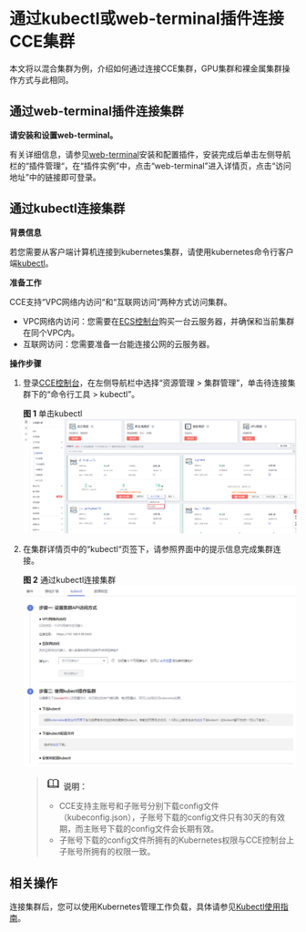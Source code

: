 # 通过kubectl或web-terminal插件连接CCE集群<a name="cce_01_0107"></a>

本文将以混合集群为例，介绍如何通过连接CCE集群，GPU集群和裸金属集群操作方式与此相同。

## 通过web-terminal插件连接集群<a name="section6597175818153"></a>

**请安装和设置web-terminal。**

有关详细信息，请参见[web-terminal](web-terminal.md)安装和配置插件，安装完成后单击左侧导航栏的“插件管理“，在“插件实例”中，点击“web-terminal”进入详情页，点击“访问地址”中的链接即可登录。

## 通过kubectl连接集群<a name="section37321625113110"></a>

**背景信息**

若您需要从客户端计算机连接到kubernetes集群，请使用kubernetes命令行客户端[kubectl](https://kubernetes.io/docs/user-guide/kubectl/)。

**准备工作**

CCE支持“VPC网络内访问“和“互联网访问“两种方式访问集群。

-   VPC网络内访问：您需要在[ECS控制台](https://console.huaweicloud.com/ecm/?locale=zh-cn#/ecs/manager/vmList)购买一台云服务器，并确保和当前集群在同个VPC内。
-   互联网访问：您需要准备一台能连接公网的云服务器。

**操作步骤**

1.  登录[CCE控制台](https://console.huaweicloud.com/cce2.0/?utm_source=helpcenter)，在左侧导航栏中选择“资源管理 \> 集群管理”，单击待连接集群下的“命令行工具 \>  kubectl”。

    **图 1**  单击kubectl<a name="fig118327236614"></a>  
    ![](figures/单击kubectl.png "单击kubectl")

2.  在集群详情页中的“kubectl“页签下，请参照界面中的提示信息完成集群连接。

    **图 2**  通过kubectl连接集群<a name="fig1366811551535"></a>  
    ![](figures/通过kubectl连接集群.png "通过kubectl连接集群")

    >![](public_sys-resources/icon-note.gif) **说明：**   
    >-   CCE支持主账号和子账号分别下载config文件（kubeconfig.json），子账号下载的config文件只有30天的有效期，而主账号下载的config文件会长期有效。  
    >-   子账号下载的config文件所拥有的Kubernetes权限与CCE控制台上子账号所拥有的权限一致。  


## 相关操作<a name="section422912118536"></a>

连接集群后，您可以使用Kubernetes管理工作负载，具体请参见[Kubectl使用指南](Kubectl使用指南.md)。

